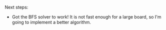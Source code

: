 Next steps:
- Got the BFS solver to work! It is not fast enough for a large board, so I'm going to implement a better algorithm.